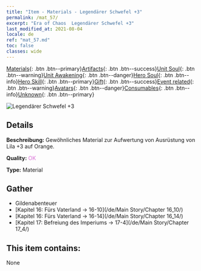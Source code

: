 ```yaml
---
title: "Item - Materials - Legendärer Schwefel +3"
permalink: /mat_57/
excerpt: "Era of Chaos  Legendärer Schwefel +3"
last_modified_at: 2021-08-04
locale: de
ref: "mat_57.md"
toc: false
classes: wide
---
```

 [Materials](/ItemsDE/){: .btn .btn--primary}[Artifacts](/ItemsDE/Artifacts/){: .btn .btn--success}[Unit Soul](/ItemsDE/UnitSoul/){: .btn .btn--warning}[Unit Awakening](/ItemsDE/UnitAwakening/){: .btn .btn--danger}[Hero Soul](/ItemsDE/HeroSoul/){: .btn .btn--info}[Hero Skill](/ItemsDE/HeroSkill/){: .btn .btn--primary}[Gift](/ItemsDE/Gift/){: .btn .btn--success}[Event related](/ItemsDE/Events/){: .btn .btn--warning}[Avatars](/ItemsDE/Avatars/){: .btn .btn--danger}[Consumables](/ItemsDE/Consumables/){: .btn .btn--info}[Unknown](/ItemsDE/Unknown/){: .btn .btn--primary}

 ![Legendärer Schwefel +3](/images/t/i_cailiao_liuhuang2.png)

## Details
 **Beschreibung:** Gewöhnliches Material zur Aufwertung von Ausrüstung von Lila +3 auf Orange.

 **Quality:** <span style="color: #DA70D6">OK</span>

 **Type:** Material

## Gather

*    Gildenabenteuer 
*    [Kapitel 16: Fürs Vaterland -> 16-10](/de/Main Story/Chapter 16_10/) 
*    [Kapitel 16: Fürs Vaterland -> 16-14](/de/Main Story/Chapter 16_14/) 
*    [Kapitel 17: Befreiung des Imperiums -> 17-4](/de/Main Story/Chapter 17_4/) 

## This item contains:

  None

